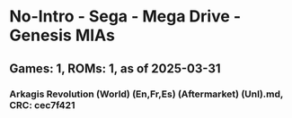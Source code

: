 # No-Intro - Sega - Mega Drive - Genesis MIAs
## Games: 1, ROMs: 1, as of 2025-03-31

### Arkagis Revolution (World) (En,Fr,Es) (Aftermarket) (Unl).md, CRC: cec7f421
